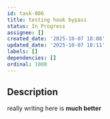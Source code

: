 ```yaml
---
id: task-006
title: testing hook bypass
status: In Progress
assignee: []
created_date: '2025-10-07 18:08'
updated_date: '2025-10-07 18:11'
labels: []
dependencies: []
ordinal: 1000
---
```


## Description

<!-- SECTION:DESCRIPTION:BEGIN -->
really writing here is **much better**
<!-- SECTION:DESCRIPTION:END -->
